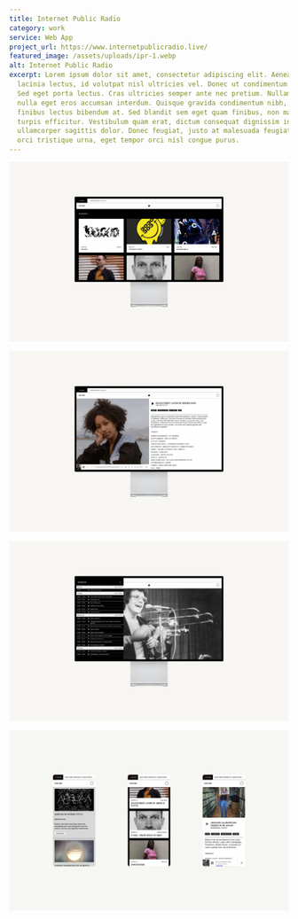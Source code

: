 ```yaml
---
title: Internet Public Radio
category: work
service: Web App
project_url: https://www.internetpublicradio.live/
featured_image: /assets/uploads/ipr-1.webp
alt: Internet Public Radio
excerpt: Lorem ipsum dolor sit amet, consectetur adipiscing elit. Aenean porta
  lacinia lectus, id volutpat nisl ultricies vel. Donec ut condimentum mauris.
  Sed eget porta lectus. Cras ultricies semper ante nec pretium. Nullam sodales
  nulla eget eros accumsan interdum. Quisque gravida condimentum nibh, at
  finibus lectus bibendum at. Sed blandit sem eget quam finibus, non mattis
  turpis efficitur. Vestibulum quam erat, dictum consequat dignissim in,
  ullamcorper sagittis dolor. Donec feugiat, justo at malesuada feugiat, lacus
  orci tristique urna, eget tempor orci nisl congue purus.
---
```

![Internet Public Radio](/assets/uploads/ipr-2.webp "Internet Public Radio Residents")

![Internet Public Radio](/assets/uploads/ipr-3.webp "Internet Public Radio Episode")

![Internet Public Radio](/assets/uploads/ipr-4.webp "Internet Public Radio Schedule")

![Internet Public Radio](/assets/uploads/ipr-mobile-2.webp "Internet Public Radio Mobile")